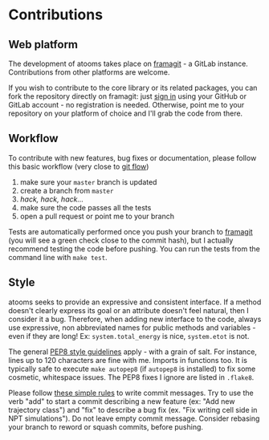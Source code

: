 Contributions
=============

Web platform
------------

The development of atooms takes place on [framagit](https://framagit.org/atooms) - a GitLab instance. Contributions from other platforms are welcome.

If you wish to contribute to the core library or its related packages, you can fork the repository directly on framagit: just [sign in](https://framagit.org/users/sign_in) using your GitHub or GitLab account - no registration is needed. Otherwise, point me to your repository on your platform of choice and I'll grab the code from there.

Workflow
--------

To contribute with new features, bug fixes or documentation, please follow this basic workflow (very close to [git flow](https://guides.github.com/introduction/flow/))

1. make sure your `master` branch is updated
2. create a branch from `master`
3. *hack, hack, hack...*
4. make sure the code passes all the tests
5. open a pull request or point me to your branch

Tests are automatically performed once you push your branch to [framagit](https://framagit.org) (you will see a green check close to the commit hash), but I actually recommend testing the code before pushing. You can run the tests from the command line with `make test`.

Style
-----

atooms seeks to provide an expressive and consistent interface. If a method doesn't clearly express its goal or an attribute doesn't feel natural, then I consider it a bug. Therefore, when adding new interface to the code, always use expressive, non abbreviated names for public methods and variables - even if they are long! Ex: `system.total_energy` is nice, `system.etot` is not.

The general [PEP8 style guidelines](https://www.python.org/dev/peps/pep-0008/) apply - with a grain of salt. For instance, lines up to 120 characters are fine with me. Imports in functions too. It is typically safe to execute `make autopep8` (if `autopep8` is installed) to fix some cosmetic, whitespace issues. The PEP8 fixes I ignore are listed in `.flake8`.

Please follow [these simple rules](https://chris.beams.io/posts/git-commit/) to write commit messages. Try to use the verb "add" to start a commit describing a new feature (ex: "Add new trajectory class") and "fix" to describe a bug fix (ex. "Fix writing cell side in NPT simulations"). Do not leave empty commit message. Consider rebasing your branch to reword or squash commits, before pushing.
